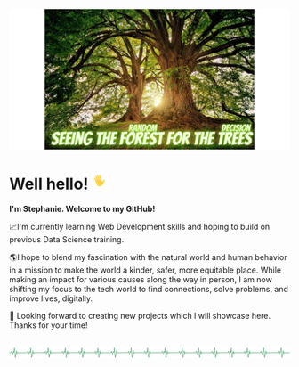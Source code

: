 <img src="https://raw.githubusercontent.com/Smadd/Smadd/master/smadd_tree.png">


# Well hello! <img src="https://raw.githubusercontent.com/Smadd/Smadd/master/Cliply_co_wave.gif" width="30px"> 

**I'm Stephanie. Welcome to my GitHub!**

:chart_with_upwards_trend:I'm currently learning Web Development skills and hoping to build on previous Data Science training. 

:earth_americas:I hope to blend my fascination with the natural world and human behavior in a mission to make the world a kinder, safer, more equitable place. While making an impact for various causes along the way in person, I am now shifting my focus to the tech world to find connections, solve problems, and improve lives, digitally.

:star2: Looking forward to creating new projects which I will showcase here. Thanks for your time!

&nbsp;
&nbsp;
<img src="https://raw.githubusercontent.com/Smadd/Smadd/master/Github_border.png"> 


<!--
**smadd/smadd** is a ✨ _special_ ✨ repository because its `README.md` (this file) appears on your GitHub profile.

Here are some ideas to get you started:

- 🔭 I’m currently working on ...
- 🌱 I’m currently learning ...
- 👯 I’m looking to collaborate on ...
- 🤔 I’m looking for help with ...
- 💬 Ask me about ...
- 📫 How to reach me: ...
- 😄 Pronouns: ...
- ⚡ Fun fact: ...
-->
